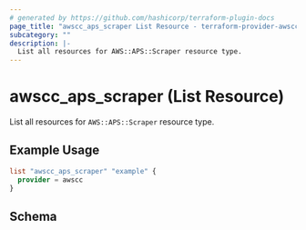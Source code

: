 ```yaml
---
# generated by https://github.com/hashicorp/terraform-plugin-docs
page_title: "awscc_aps_scraper List Resource - terraform-provider-awscc"
subcategory: ""
description: |-
  List all resources for AWS::APS::Scraper resource type.
---
```


# awscc_aps_scraper (List Resource)

List all resources for `AWS::APS::Scraper` resource type.

## Example Usage

```terraform
list "awscc_aps_scraper" "example" {
  provider = awscc
}
```

<!-- schema generated by tfplugindocs -->
## Schema
